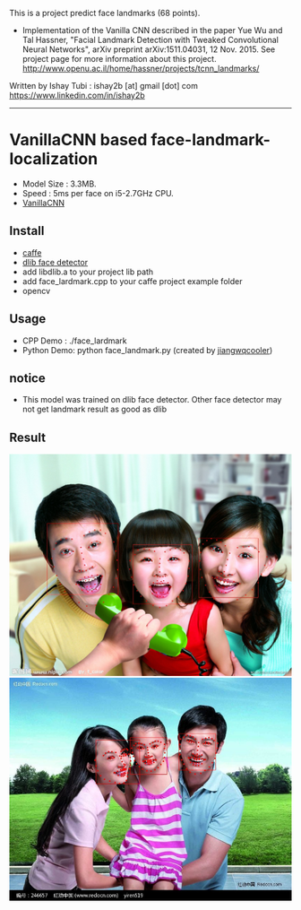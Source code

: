 This is a project predict face landmarks (68 points).
- Implementation of the Vanilla CNN described in the paper Yue Wu and Tal
Hassner, "Facial Landmark Detection with Tweaked Convolutional Neural
Networks", arXiv preprint arXiv:1511.04031, 12 Nov. 2015. See project page for
more information about this project.
http://www.openu.ac.il/home/hassner/projects/tcnn_landmarks/

Written by Ishay Tubi : ishay2b [at] gmail [dot] com
https://www.linkedin.com/in/ishay2b

--------
# VanillaCNN based face-landmark-localization
- Model Size : 3.3MB.
- Speed : 5ms per face on i5-2.7GHz CPU.
- [VanillaCNN](https://github.com/ishay2b/VanillaCNN)

## Install
- [caffe](https://github.com/BVLC/caffe)
- [dlib face detector](http://dlib.net/)
- add libdlib.a to your project lib path
- add face_lardmark.cpp to your caffe project example folder
- opencv<p>

## Usage

- CPP Demo : ./face_lardmark 
- Python Demo: python face_landmark.py (created by [jiangwqcooler](https://github.com/jiangwqcooler))

## notice
- This model was trained on dlib face detector. Other face detector may not get landmark result as good as dlib

## Result
![](result/7_result.jpg)
![](result/8_result.jpg)
